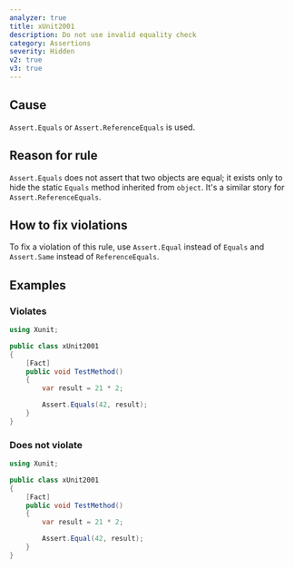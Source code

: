```yaml
---
analyzer: true
title: xUnit2001
description: Do not use invalid equality check
category: Assertions
severity: Hidden
v2: true
v3: true
---
```


## Cause

`Assert.Equals` or `Assert.ReferenceEquals` is used.

## Reason for rule

`Assert.Equals` does not assert that two objects are equal; it exists only to hide the static `Equals` method inherited from `object`. It's a similar story for `Assert.ReferenceEquals`.

## How to fix violations

To fix a violation of this rule, use `Assert.Equal` instead of `Equals` and `Assert.Same` instead of `ReferenceEquals`.

## Examples

### Violates

```csharp
using Xunit;

public class xUnit2001
{
    [Fact]
    public void TestMethod()
    {
        var result = 21 * 2;

        Assert.Equals(42, result);
    }
}
```

### Does not violate

```csharp
using Xunit;

public class xUnit2001
{
    [Fact]
    public void TestMethod()
    {
        var result = 21 * 2;

        Assert.Equal(42, result);
    }
}
```
